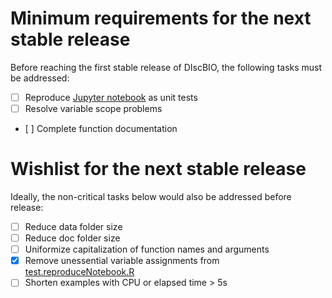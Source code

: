 # Minimum requirements for the next stable release

Before reaching the first stable release of DIscBIO, the following tasks must be addressed:

- [ ] Reproduce [Jupyter notebook](https://hub.gke.mybinder.org/user/systemsbiologist-pscan-tza36hyq/notebooks/DIscBIO.ipynb) as unit tests
- [ ] Resolve variable scope problems
- [ ] Complete function documentation

# Wishlist for the next stable release

Ideally, the non-critical tasks below would also be addressed before release:

- [ ] Reduce data folder size
- [ ] Reduce doc folder size
- [ ] Uniformize capitalization of function names and arguments
- [x] Remove unessential variable assignments from [test.reproduceNotebook.R](tests/testthat/test.reproduceNotebook.R)
- [ ] Shorten examples with CPU or elapsed time > 5s
